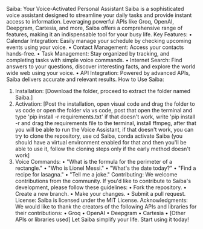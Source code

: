 Saiba: Your Voice-Activated Personal Assistant
Saiba is a sophisticated voice assistant designed to streamline your daily tasks and provide instant access to information. Leveraging powerful APIs like Groq, OpenAI, Deepgram, Cartesia, and more, Saiba offers a comprehensive range of features, making it an indispensable tool for your busy life.
Key Features:
•	Calendar Integration: Easily manage your schedule by checking upcoming events using your voice.
•	Contact Management: Access your contacts hands-free.
•	Task Management: Stay organized by tracking, and completing tasks with simple voice commands.
•	Internet Search: Find answers to your questions, discover interesting facts, and explore the world wide web using your voice.
•	API Integration: Powered by advanced APIs, Saiba delivers accurate and relevant results.
How to Use Saiba:
1.	Installation: [Download the folder, proceed to extract the folder named Saiba.]
2.	Activation: [Post the installation, open visual code and drag the folder to vs code or open the folder via vs code, post that open the terminal and type 'pip install -r requirements.txt' if that doesn't work, write 'pip install -r and drag the requirements file to the terminal, install ffmpeg, after that you will be able to run the Voice Assistant, if that doesn't work, you can try to clone the repository, use cd Saiba, conda activate Saiba (you should have a virtual environment enabled for that and then you'll be able to use it, follow the cloning steps only if the early method doesn't work]
3.	Voice Commands:
•	"What is the formula for the perimeter of a rectangle."
•	"Who is Lionel Messi."
•	"What's the date today?"
•	"Find a recipe for lasagna."
•	"Tell me a joke."
Contributing:
We welcome contributions from the community. If you'd like to contribute to Saiba's development, please follow these guidelines:
•	Fork the repository.
•	Create a new branch.
•	Make your changes.
•	Submit a pull request.
License:
Saiba is licensed under the MIT License.
Acknowledgments:
We would like to thank the creators of the following APIs and libraries for their contributions:
•	Groq
•	OpenAI
•	Deepgram
•	Cartesia
•	[Other APIs or libraries used]
Let Saiba simplify your life. Start using it today!

